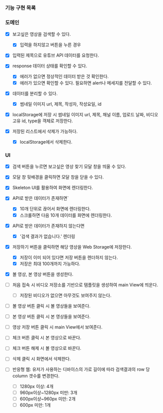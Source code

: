 ### 기능 구현 목록

### 도메인

- [x] 보고싶은 영상을 검색할 수 있다.
  - [x] 입력을 하지않고 버튼을 누른 경우
- [x] 입력된 제목으로 유튜브 API 데이터를 요청한다.

- [x] response 데이터 상태를 확인할 수 있다.

  - [x] 에러가 없으면 정상적인 데이터 받은 것 확인한다.
  - [x] 에러가 있으면 확인할 수 있다. 필요하면 alert나 메세지를 전달할 수 있다.

- [x] 데이터를 분리할 수 있다.

  - [x] 썸네일 이미지 url, 제목, 작성자, 작성요일, id

- [x] localStorage에 저장 시 썸네일 이미지 url, 제목, 채널 이름, 업로드 날짜, 비디오 고유 id, type을 객체로 저장한다.

- [x] 저장된 리스트에서 삭제가 가능하다.
  - [x] localStorage에서 삭제한다.

### UI

- [x] 검색 버튼을 누르면 보고싶은 영상 찾기 모달 창을 띄울 수 있다.
- [x] 모달 창 뒷배경을 클릭하면 모달 창을 닫을 수 있다.

- [x] Skeleton UI를 활용하여 화면에 렌더링한다.

- [x] API로 받은 데이터가 존재하면`

  - [x] 10개 단위로 끊어서 화면에 렌더링한다.
  - [x] 스크롤하면 다음 10개 데이터를 화면에 렌더링한다.

- [x] API로 받은 데이터가 존재하지 않는다면

  - [x] '검색 결과가 없습니다.' 렌더링

- [x] 저장하기 버튼을 클릭하면 해당 영상을 Web Storage에 저장한다.

  - [x] 저장이 이미 되어 있다면 저장 버튼을 렌더하지 않는다.
  - [x] 저장은 최대 100개까지 가능하다.

- [x] 볼 영상, 본 영상 버튼을 생성한다.

- [ ] 처음 접속 시 비디오 저장소를 기반으로 템플릿을 생성하여 main View에 띄운다.

  - [ ] 저장된 비디오가 없으면 아무것도 보여주지 않는다.

- [ ] 볼 영상 버튼 클릭 시 볼 영상들을 보여준다.

- [ ] 본 영상 버튼 클릭 시 본 영상들을 보여준다.

- [ ] 영상 저장 버튼 클릭 시 main View에서 보여준다.

- [ ] 체크 버튼 클릭 시 본 영상으로 바꾼다.

- [ ] 체크 버튼 해제 시 볼 영상으로 바꾼다.

- [ ] 삭제 클릭 시 화면에서 삭제한다.

- [ ] 반응형 웹: 유저가 사용하는 디바이스의 가로 길이에 따라 검색결과의 row 당 column 갯수를 변경한다.
  - [ ] 1280px 이상: 4개
  - [ ] 960px이상~1280px 미만: 3개
  - [ ] 600px이상~960px 미만: 2개
  - [ ] 600px 미만: 1개
